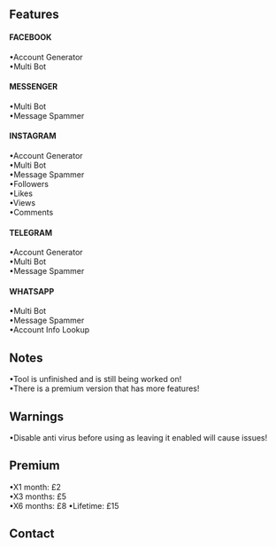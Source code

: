 ## Features  
#### FACEBOOK  
•Account Generator  
•Multi Bot  

#### MESSENGER  
•Multi Bot  
•Message Spammer  

#### INSTAGRAM  
•Account Generator  
•Multi Bot  
•Message Spammer  
•Followers  
•Likes  
•Views  
•Comments  

#### TELEGRAM  
•Account Generator  
•Multi Bot  
•Message Spammer  

#### WHATSAPP  
•Multi Bot  
•Message Spammer  
•Account Info Lookup  

## Notes  
•Tool is unfinished and is still being worked on!  
•There is a premium version that has more features!  

## Warnings  
•Disable anti virus before using as leaving it enabled will cause issues!  

## Premium  
•X1 month: £2  
•X3 months: £5  
•X6 months: £8
•Lifetime: £15

## Contact
